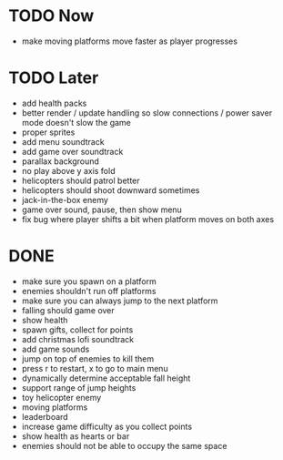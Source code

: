 # TODO Now
- make moving platforms move faster as player progresses

# TODO Later
- add health packs
- better render / update handling so slow connections / power saver mode doesn't slow the game
- proper sprites
- add menu soundtrack
- add game over soundtrack
- parallax background
- no play above y axis fold
- helicopters should patrol better
- helicopters should shoot downward sometimes
- jack-in-the-box enemy
- game over sound, pause, then show menu
- fix bug where player shifts a bit when platform moves on both axes

# DONE
- make sure you spawn on a platform
- enemies shouldn't run off platforms
- make sure you can always jump to the next platform
- falling should game over
- show health
- spawn gifts, collect for points
- add christmas lofi soundtrack
- add game sounds
- jump on top of enemies to kill them
- press r to restart, x to go to main menu
- dynamically determine acceptable fall height
- support range of jump heights
- toy helicopter enemy
- moving platforms
- leaderboard
- increase game difficulty as you collect points
- show health as hearts or bar
- enemies should not be able to occupy the same space
